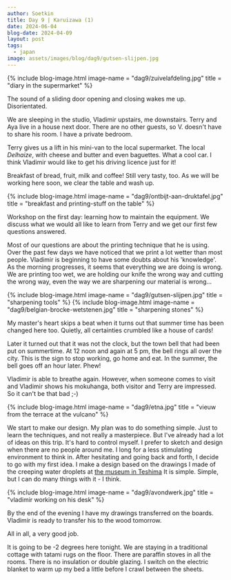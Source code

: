 ```yaml
---
author: Soetkin
title: Day 9 | Karuizawa (1)
date: 2024-06-04
blog-date: 2024-04-09
layout: post
tags:
  - japan
image: assets/images/blog/dag9/gutsen-slijpen.jpg
---
```

{% include blog-image.html image-name = "dag9/zuivelafdeling.jpg"  title = "diary in the supermarket" %}

The sound of a sliding door opening and closing wakes me up. Disorientated.

We are sleeping in the studio, Vladimir upstairs, me downstairs. Terry and Aya live in a house next door. There are no other guests, so V. doesn't have to share his room. I have a private bedroom.

Terry gives us a lift in his mini-van to the local supermarket. The local *Delhaize*, with cheese and butter and even baguettes. What a cool car. I think Vladimir would like to get his driving licence just for it!

Breakfast of bread, fruit, milk and coffee! Still very tasty, too. As we will be working here soon, we clear the table and wash up.

{% include blog-image.html image-name = "dag9/ontbijt-aan-druktafel.jpg"  title = "breakfast and printing-stuff on the table" %}

Workshop on the first day: learning how to maintain the equipment. We discuss what we would all like to learn from Terry and we get our first few questions answered.

Most of our questions are about the printing technique that he is using. Over the past few days we have noticed that we print a lot wetter than most people. Vladimir is beginning to have some doubts about his 'knowledge'. As the morning progresses, it seems that everything we are doing is wrong. We are printing too wet, we are holding our knife the wrong way and cutting the wrong way, even the way we are sharpening our material is wrong...

{% include blog-image.html image-name = "dag9/gutsen-slijpen.jpg"  title = "sharpening tools" %}
{% include blog-image.html image-name = "dag9/belgian-brocke-wetstenen.jpg"  title = "sharpening stones" %}

My master's heart skips a beat when it turns out that summer time has been changed here too. Quietly, all certainties crumbled like a house of cards!

Later it turned out that it was not the clock, but the town bell that had been put on summertime. At 12 noon and again at 5 pm, the bell rings all over the city. This is the sign to stop working, go home and eat. In the summer, the bell goes off an hour later. Phew!

Vladimir is able to breathe again. However, when someone comes to visit and Vladimir shows his mokuhanga, both visitor and Terry are impressed. So it can't be that bad ;-)

{% include blog-image.html image-name = "dag9/etna.jpg"  title = "vieuw from the terrace at the vulcano" %}


We start to make our design. My plan was to do something simple. Just to learn the techniques, and not really a masterpiece. But I've already had a lot of ideas on this trip. It's hard to control myself. I prefer to sketch and design when there are no people around me. I long for a less stimulating environment to think in. After hesitating and going back and forth, I decide to go with my first idea. I make a design based on the drawings I made of the creeping water droplets at [the museum in Teshima](https://benesse-artsite.jp/en/art/teshima-artmuseum.html.) 
It is simple. Simple, but I can do many things with it - I think.

{% include blog-image.html image-name = "dag9/avondwerk.jpg"  title = "vladimir working on his desk" %}

By the end of the evening I have my drawings transferred on the boards. Vladimir is ready to transfer his to the wood tomorrow.

All in all, a very good job.

It is going to be -2 degrees here tonight. We are staying in a traditional cottage with tatami rugs on the floor. There are paraffin stoves in all the rooms. There is no insulation or double glazing. I switch on the electric blanket to warm up my bed a little before I crawl between the sheets.
